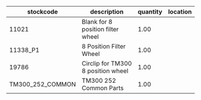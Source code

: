|stockcode|description|quantity|location|
|---------|-----------|--------|--------|
|11021|Blank for 8 position filter wheel|1.00||
|11338_P1|8 Position Filter Wheel|1.00| |
|19786|Circlip for TM300 8 position wheel|1.00||
|TM300_252_COMMON|TM300 252 Common Parts|1.00||
